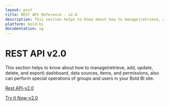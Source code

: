 ```yaml
---
layout: post
title: REST API Reference - v2.0
description: This section helps to know about how to manage(retrieve, add, update, delete, and export) dashboard, datasources, items, and permissions in your Bold BI site.
platform: bold-bi
documentation: ug
---
```


# REST API v2.0

This section helps to know about how to manage(retrieve, add, update, delete, and export) dashboard, data sources, items, and permissions, also can perform special operations of groups and users in your Bold BI site.

[Rest API-v2.0](/api/enterprise-bi/rest-api-reference/v2.0/api-reference/)

[Try It Now-v2.0](/api/enterprise-bi/rest-api-reference/v2.0/try-it-now/)